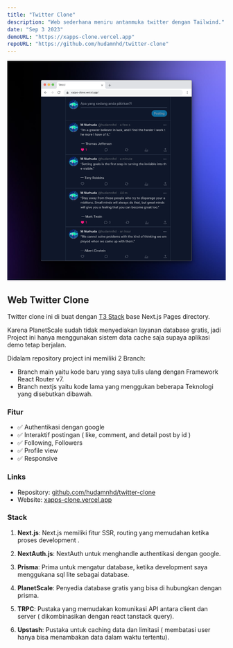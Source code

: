 ```yaml
---
title: "Twitter Clone"
description: "Web sederhana meniru antanmuka twitter dengan Tailwind."
date: "Sep 3 2023"
demoURL: "https://xapps-clone.vercel.app"
repoURL: "https://github.com/hudamnhd/twitter-clone"
---
```


![Twitter Clone](./twitter-clone.png)

## Web Twitter Clone
Twitter clone ini di buat dengan [T3 Stack](https://create.t3.gg) base Next.js Pages directory.

Karena PlanetScale sudah tidak menyediakan layanan database gratis, jadi Project ini hanya
menggunakan sistem data cache saja supaya aplikasi demo tetap berjalan.

Didalam repository project ini memiliki 2 Branch:
- Branch main yaitu kode baru yang saya tulis ulang dengan Framework React Router v7.
- Branch nextjs yaitu kode lama yang menggukan beberapa Teknologi yang disebutkan dibawah.

### Fitur

- ✅ Authentikasi dengan google
- ✅ Interaktif postingan ( like, comment, and detail post by id )
- ✅ Following, Followers
- ✅ Profile view
- ✅ Responsive


### Links

- Repository: [github.com/hudamnhd/twitter-clone](https://github.com/hudamnhd/twitter-clone)
- Website: [xapps-clone.vercel.app](https://xapps-clone.vercel.app)

### Stack

1. **Next.js**: Next.js memiliki fitur SSR, routing yang memudahan ketika proses development .

2. **NextAuth.js**: NextAuth untuk menghandle authentikasi dengan google.

3. **Prisma**: Prima untuk mengatur database, ketika development saya menggukana sql lite sebagai database.

4. **PlanetScale**: Penyedia database gratis yang bisa di hubungkan dengan prisma.

5. **TRPC**: Pustaka yang memudakan komunikasi API antara client dan server (
   dikombinasikan dengan react tanstack query).

6. **Upstash**: Pustaka untuk caching data dan limitasi ( membatasi user hanya bisa menambakan data dalam waktu tertentu).
